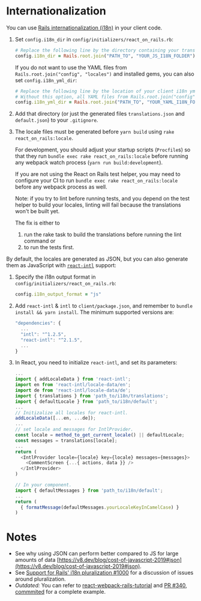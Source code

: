 # Internationalization

You can use [Rails internationalization (i18n)](https://guides.rubyonrails.org/i18n.html) in your client code.

1. Set `config.i18n_dir` in `config/initializers/react_on_rails.rb`:

    ```ruby
    # Replace the following line by the directory containing your translation.js and default.js files.
    config.i18n_dir = Rails.root.join("PATH_TO", "YOUR_JS_I18N_FOLDER")
    ```

    If you do not want to use the YAML files from `Rails.root.join("config", "locales")` and installed gems, you can also set `config.i18n_yml_dir`:
    ```ruby
    # Replace the following line by the location of your client i18n yml files
    # Without this option, all YAML files from Rails.root.join("config", "locales") and installed gems are loaded
    config.i18n_yml_dir = Rails.root.join("PATH_TO", "YOUR_YAML_I18N_FOLDER")
    ```

2. Add that directory (or just the generated files `translations.json` and `default.json`) to your `.gitignore`.

3. The locale files must be generated before `yarn build` using `rake react_on_rails:locale`.

    For development, you should adjust your startup scripts (`Procfile`s) so that they run `bundle exec rake react_on_rails:locale` before running any webpack watch process (`yarn run build:development`). 

    If you are not using the React on Rails test helper,
    you may need to configure your CI to  run `bundle exec rake react_on_rails:locale` before any webpack process as well. 

    Note: if you try to lint before running tests, and you depend on the test helper to build your locales, linting will fail because the translations won't be built yet. 

    The fix is either to 
    1) run the rake task to build the translations before running the lint command or
    2) to run the tests first.

By default, the locales are generated as JSON, but you can also generate them as JavaScript with [`react-intl`](https://formatjs.io/docs/getting-started/installation/) support:

1. Specify the i18n output format in `config/initializers/react_on_rails.rb`:
    ```rb
    config.i18n_output_format = "js"
    ```

2. Add `react-intl` & `intl` to `client/package.json`, and remember to `bundle install && yarn install`. The minimum supported versions are:

    ```js
    "dependencies": {
      ...
      "intl": "^1.2.5",
      "react-intl": "^2.1.5",
      ...
    }
    ```

3. In React, you need to initialize `react-intl`, and set its parameters:

    ```js
    ...
    import { addLocaleData } from 'react-intl';
    import en from 'react-intl/locale-data/en';
    import de from 'react-intl/locale-data/de';
    import { translations } from 'path_to/i18n/translations';
    import { defaultLocale } from 'path_to/i18n/default';
    ...
    // Initizalize all locales for react-intl.
    addLocaleData([...en, ...de]);
    ...
    // set locale and messages for IntlProvider.
    const locale = method_to_get_current_locale() || defaultLocale;
    const messages = translations[locale];
    ...
    return (
      <IntlProvider locale={locale} key={locale} messages={messages}>
        <CommentScreen {...{ actions, data }} />
      </IntlProvider>
    )
    ```
    ```js
    // In your component.
    import { defaultMessages } from 'path_to/i18n/default';
    ...
    return (
      { formatMessage(defaultMessages.yourLocaleKeyInCamelCase) }
    )
    ```

# Notes
* See why using JSON can perform better compared to JS for large amounts of data [https://v8.dev/blog/cost-of-javascript-2019#json](https://v8.dev/blog/cost-of-javascript-2019#json).
* See [Support for Rails' i18n pluralization #1000](https://github.com/shakacode/react_on_rails/issues/1000) for a discussion of issues around pluralization.
* *Outdated:* You can refer to [react-webpack-rails-tutorial](https://github.com/shakacode/react-webpack-rails-tutorial) and [PR #340](https://github.com/shakacode/react-webpack-rails-tutorial/pull/340), [commmited](https://github.com/shakacode/react-webpack-rails-tutorial/commit/ef369ed9d922aea5116ca7e50208169fd7831389) for a complete example.
